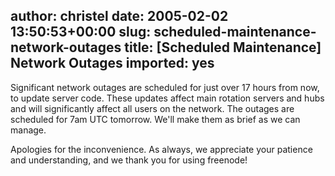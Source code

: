 author: christel
date: 2005-02-02 13:50:53+00:00
slug: scheduled-maintenance-network-outages
title: [Scheduled Maintenance] Network Outages
imported: yes
---
Significant network outages are scheduled for just over 17 hours from now, to update server code.  These updates affect main rotation servers and hubs and will significantly affect all users on the network.  The outages are scheduled for 7am UTC tomorrow. We'll make them as brief as we can manage.

Apologies for the inconvenience.  As always, we appreciate your patience and understanding, and we thank you for using  freenode!
